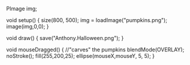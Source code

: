 PImage img;

void setup() {
  size(800, 500);
  img = loadImage("pumpkins.png");
  image(img,0,0);
}

void draw()
{
  save("Anthony.Halloween.png");
}

void mouseDragged()
{
  //"carves" the pumpkins
  blendMode(OVERLAY);
  noStroke();
  fill(255,200,25);
  ellipse(mouseX,mouseY, 5, 5);
} 






